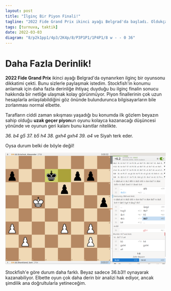```yaml
---
layout: post
title: "İlginç Bir Piyon Finali!"
tagline: "2022 Fide Grand Prix ikinci ayağı Belgrad'da başladı. Oldukça çekişmeli oyunlara sahne olan en üst düzey satranç organizasyonlarından Grand-Prix'de karşıma çıkan dikkat çekici bir konumu sizlerle paylaşmak istedim. Shankland ile Grischuk arasında oynanan oyunun son bölümü oldukça ilginç idi. Beyazların ne yaparsa yapsın kazandığı düşünülebilecek bir konumun derinine inince işlerin o kadar kolay olmadığı fark ediliyor. Satranç motorlarının artık kesin zaferini ilan ettiği günümüzde yine de sürekli tetikte olmak gerekiyor!"
tags: [turnuva, taktik]
date: 2022-03-03
diagram: "8/p2k1pp1/4p3/2K4p/8/P3P1P1/1P4P1/8 w - - 0 36"
---
```


# Daha Fazla Derinlik!

**2022 Fide Grand Prix** ikinci ayağı Belgrad'da oynanırken ilginç bir oyunsonu dikkatimi çekti. Bunu sizlerle paylaşmak istedim. Stockfish'in konumu anlamak için daha fazla derinliğe ihtiyaç duyduğu bu ilginç finalin sonucu hakkında bir netliğe ulaşmak kolay görünmüyor. Piyon finallerinin çok uzun hesaplarla anlaşılabildiğini göz önünde bulundurunca bilgisayarların bile zorlanması normal elbette.

<div class="cbdiagram"
     data-size="400"
     data-fen="8/p2k1pp1/4p3/2K4p/8/P3P1P1/1P4P1/8 w - - 0 36"
     data-buttons="0"
     data-legend="35...Şd7 hamlesinden sonraki konum">
</div>

Tarafların ciddi zaman sıkışması yaşadığı bu konumda ilk gözlem beyazın sahip olduğu **uzak geçer piyon**un oyunu kolayca kazanacağı düşüncesi yönünde ve
oyunun geri kalanı bunu kanıtlar nitelikte.

_36. b4 g5 37. b5 h4 38. gxh4 gxh4 39. a4_ ve Siyah terk eder.

Oysa durum belki de böyle değil!

<img src="https://github.com/satranchess/satranchess.github.io/blob/main/images/shankland2.png?raw=true">

Stockfish'e göre durum daha farklı. Beyaz sadece 36.b3!! oynayarak kazanabiliyor. Elbette oyun çok daha derin bir analizi hak ediyor, ancak şimdilik ana doğrultularla yetineceğim.

<div class="cbreplay" data-url="{{ site.url }}/assets/pgn/(A) Shankland_(A) Grischuk_2022.pgn" style="max-width:100%;"></div>  
